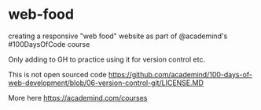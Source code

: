 # web-food
creating a responsive "web food" website as part of @academind's #100DaysOfCode course

Only adding to GH to practice using it for version control etc.

This is not open sourced code https://github.com/academind/100-days-of-web-development/blob/06-version-control-git/LICENSE.MD

More here https://academind.com/courses
